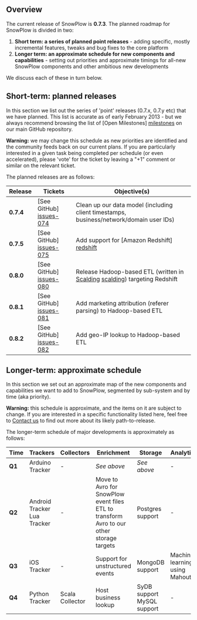 ## Overview

The current release of SnowPlow is **0.7.3**. The planned roadmap for SnowPlow is divided in two:

1. **Short term: a series of planned point releases** - adding specific, mostly incremental features, tweaks and bug fixes to the core platform
2. **Longer term: an approximate schedule for new components and capabilities** - setting out priorities and approximate timings for all-new SnowPlow components and other ambitious new developments

We discuss each of these in turn below.

## Short-term: planned releases

In this section we list out the series of 'point' releases (0.7.x, 0.7.y etc) that we have planned. This list is accurate as of early February 2013 - but we always recommend browsing the list of [Open Milestones] [milestones] on our main GitHub repository.

**Warning:** we may change this schedule as new priorities are identified and the community feeds back on our current plans. If you are particularly interested in a given task being completed per schedule (or even accelerated), please 'vote' for the ticket by leaving a "+1" comment or similar on the relevant ticket.

The planned releases are as follows:

| Release   | Tickets                   | Objective(s)                                                                                           |
|-----------|---------------------------|--------------------------------------------------------------------------------------------------------|
| **0.7.4** | [See GitHub] [issues-074] | Clean up our data model (including client timestamps, business/network/domain user IDs)                |
| **0.7.5** | [See GitHub] [issues-075] | Add support for [Amazon Redshift] [redshift]                                                           |
| **0.8.0** | [See GitHub] [issues-080] | Release Hadoop-based ETL (written in [Scalding] [scalding]) targeting Redshift                         |
| **0.8.1** | [See GitHub] [issues-081] | Add marketing attribution (referer parsing) to Hadoop-based ETL                                        |
| **0.8.2** | [See GitHub] [issues-082] | Add geo-IP lookup to Hadoop-based ETL                                                                  |

## Longer-term: approximate schedule

In this section we set out an approximate map of the new components and capabilities we want to add to SnowPlow, segmented by sub-system and by time (aka priority).

**Warning:** this schedule is approximate, and the items on it are subject to change. If you are interested in a specific functionality listed here, feel free to [Contact us](Talk-to-us) to find out more about its likely path-to-release.

The longer-term schedule of major developments is approximately as follows:

| Time   | Trackers        | Collectors | Enrichment                                           | Storage              | Analytics |
|--------|-----------------|------------|------------------------------------------------------|----------------------|-----------|
| **Q1** | Arduino Tracker | -          | _See above_                       | _See above_                    | -         | 
| **Q2** | Android Tracker<br>Lua Tracker | -          | Move to Avro for SnowPlow event files<br>ETL to transform Avro to our other storage targets | Postgres support        | -         | 
| **Q3** | iOS Tracker     | -          | Support for unstructured events             | MongoDB support        | Machine-learning using Mahout         |
| **Q4** | Python Tracker  | Scala Collector | Host business lookup                                 | SyDB support<br>MySQL support      | - | 

[milestones]: https://github.com/snowplow/snowplow/issues/milestones

[issues-074]: https://github.com/snowplow/snowplow/issues?milestone=10&state=open
[issues-075]: https://github.com/snowplow/snowplow/issues?milestone=11&state=open

[issues-080]: https://github.com/snowplow/snowplow/issues?milestone=15&state=open
[issues-081]: https://github.com/snowplow/snowplow/issues?milestone=16&state=open
[issues-082]: https://github.com/snowplow/snowplow/issues?milestone=17&state=open

[scalding]: https://github.com/twitter/scalding
[redshift]: http://aws.amazon.com/redshift/